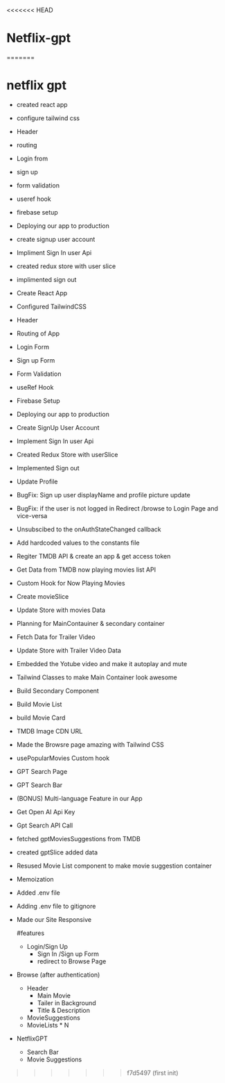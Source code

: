 <<<<<<< HEAD
# Netflix-gpt
=======

# netflix gpt
- created react app
- configure tailwind css
- Header
- routing
- Login from
- sign up
- form validation
- useref hook
- firebase setup
- Deploying  our app to production
- create signup user account
- Impliment Sign In user Api
- created redux store with user slice
- implimented sign out

- Create React App
- Configured TailwindCSS
- Header
- Routing of App
- Login Form
- Sign up Form
- Form Validation
- useRef Hook
- Firebase Setup
- Deploying our app to production
- Create SignUp User Account
- Implement Sign In user Api
- Created Redux Store with userSlice
- Implemented Sign out
- Update Profile
- BugFix: Sign up user displayName and profile picture update
- BugFix: if the user is not logged in Redirect /browse to Login Page and vice-versa
- Unsubscibed to the onAuthStateChanged callback
- Add hardcoded values to the constants file
- Regiter TMDB API & create an app & get access token
- Get Data from TMDB now playing movies list API
- Custom Hook for Now Playing Movies
- Create movieSlice
- Update Store with movies Data
- Planning for MainContauiner & secondary container
- Fetch Data for Trailer Video
- Update Store with Trailer Video Data
- Embedded the Yotube video and make it autoplay and mute
- Tailwind Classes to make Main Container look awesome
- Build Secondary Component
- Build Movie List
- build Movie Card
- TMDB Image CDN URL
- Made the Browsre page amazing with Tailwind CSS
- usePopularMovies Custom hook
- GPT Search Page
- GPT Search Bar
- (BONUS) Multi-language Feature in our App
- Get Open AI Api Key
- Gpt Search API Call
- fetched gptMoviesSuggestions from TMDB
- created gptSlice added data
- Resused Movie List component to make movie suggestion container
- Memoization
- Added .env file
- Adding .env file to gitignore
- Made our Site Responsive


  #features
  - Login/Sign Up
    - Sign In /Sign up Form
    - redirect to Browse Page
 - Browse (after authentication)
    - Header
      - Main Movie
       - Tailer in Background
       - Title & Description
     - MovieSuggestions
    - MovieLists * N
- NetflixGPT
    - Search Bar
    - Movie Suggestions

>>>>>>> f7d5497 (first init)
